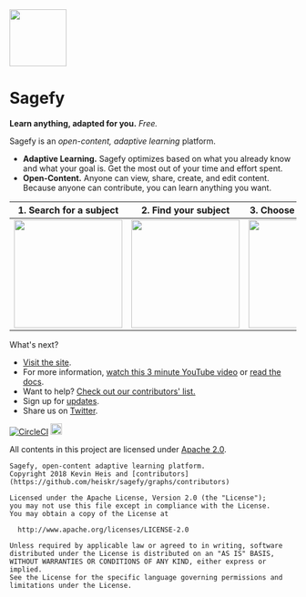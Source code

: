 <img src="https://raw.githubusercontent.com/heiskr/sagefy/master/nginx/statics/astrolabe.png" height="100">

# Sagefy

**Learn anything, adapted for you.** _Free._

Sagefy is an _open-content, adaptive learning_ platform.

- **Adaptive Learning.** Sagefy optimizes based on what you already know and what your goal is. Get the most out of your time and effort spent.
- **Open-Content.** Anyone can view, share, create, and edit content. Because anyone can contribute, you can learn anything you want.

| 1. Search for a subject | 2. Find your subject | 3. Choose the next step | 4. Learn! |
| :-: | :-: | :-: | :-: |
| <img width="190" src="https://user-images.githubusercontent.com/1221423/55904606-186bb280-5b85-11e9-8c67-0d8baefefd2c.png"> | <img width="190" src="https://user-images.githubusercontent.com/1221423/55904604-186bb280-5b85-11e9-9fee-12eb71f753dd.png"> | <img width="190" src="https://user-images.githubusercontent.com/1221423/55904603-186bb280-5b85-11e9-95ff-cbcc3e924b17.png"> |  <img width="190" src="https://user-images.githubusercontent.com/1221423/55904605-186bb280-5b85-11e9-97b0-0cab850c3056.png"> |

What's next?

- [Visit the site](https://sagefy.org).
- For more information, [watch this 3 minute YouTube video](https://youtu.be/gFn4Q9tx7Qs) or [read the docs](https://docs.sagefy.org).
- Want to help? [Check out our contributors' list.](https://docs.sagefy.org/want-to-help)
- Sign up for [updates](https://sgfy.xyz/updates).
- Share us on [Twitter](https://twitter.com/sagefyorg).

[![CircleCI](https://circleci.com/gh/sagefy/sagefy/tree/master.svg?style=svg)](https://circleci.com/gh/sagefy/sagefy/tree/master)
[<img src="https://i.imgur.com/M5xPVWm.png" height="20">](https://www.browserstack.com)

All contents in this project are licensed under [Apache 2.0](http://www.apache.org/licenses/LICENSE-2.0).

    Sagefy, open-content adaptive learning platform.
    Copyright 2018 Kevin Heis and [contributors](https://github.com/heiskr/sagefy/graphs/contributors)

    Licensed under the Apache License, Version 2.0 (the "License");
    you may not use this file except in compliance with the License.
    You may obtain a copy of the License at

      http://www.apache.org/licenses/LICENSE-2.0

    Unless required by applicable law or agreed to in writing, software
    distributed under the License is distributed on an "AS IS" BASIS,
    WITHOUT WARRANTIES OR CONDITIONS OF ANY KIND, either express or implied.
    See the License for the specific language governing permissions and
    limitations under the License.
